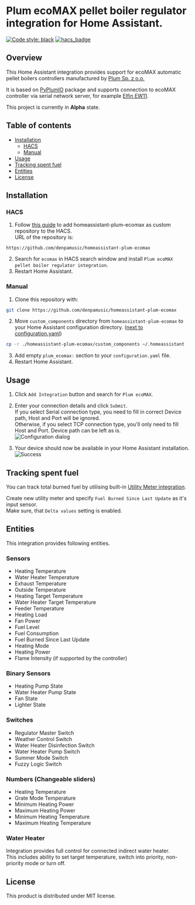 # Plum ecoMAX pellet boiler regulator integration for Home Assistant.
[![Code style: black](https://img.shields.io/badge/code%20style-black-000000.svg)](https://github.com/psf/black)
[![hacs_badge](https://img.shields.io/badge/HACS-Custom-41BDF5.svg)](https://github.com/hacs/integration)

## Overview
This Home Assistant integration provides support for ecoMAX automatic pellet boilers controllers manufactured by [Plum Sp. z o.o.](https://www.plum.pl/)

It is based on [PyPlumIO](https://github.com/denpamusic/PyPlumIO) package and supports connection to ecoMAX controller via serial network server, for example [Elfin EW11](https://aliexpress.ru/item/4001104348624.html).

This project is currently in __Alpha__ state.

## Table of contents
- [Installation](#installation)
  - [HACS](#hacs)
  - [Manual](#manual)
- [Usage](#usage)
- [Tracking spent fuel](#tracking-spent-fuel)
- [Entities](#entities)
- [License](#license)

## Installation
### HACS
1. Follow [this guide](https://hacs.xyz/docs/faq/custom_repositories) to add homeassistant-plum-ecomax as custom repository to the HACS.  
URL of the repository is:
```
https://github.com/denpamusic/homeassistant-plum-ecomax
```
2. Search for `ecomax` in HACS search window and install `Plum ecoMAX pellet boiler regulator integration`.
3. Restart Home Assistant.

### Manual

1. Clone this repository with:
```sh
git clone https://github.com/denpamusic/homeassistant-plum-ecomax
```

2. Move `custom_components` directory from `homeassistant-plum-ecomax` to your Home Assistant configuration directory. ([next to configuration.yaml](https://www.home-assistant.io/docs/configuration/))

```sh
cp -r ./homeassistant-plum-ecomax/custom_components ~/.homeassistant
```

3. Add empty `plum_ecomax:` section to your `configuration.yaml` file.
4. Restart Home Assistant.


## Usage
1. Click `Add Integration` button and search for `Plum ecoMAX`.
2. Enter your connection details and click `Submit`.  
If you select Serial connection type, you need to fill in correct Device path, Host and Port will be ignored.  
Otherwise, if you select TCP connection type, you'll only need to fill Host and Port. Device path can be left as is.   
![Configuration dialog](https://raw.githubusercontent.com/denpamusic/homeassistant-plum-ecomax/main/images/config.png)

3. Your device should now be available in your Home Assistant installation.  
![Success](https://raw.githubusercontent.com/denpamusic/homeassistant-plum-ecomax/main/images/success.png)

## Tracking spent fuel
You can track total burned fuel by utilising built-in [Utility Meter integration](https://www.home-assistant.io/integrations/utility_meter/).

Create new utility meter and specify `Fuel Burned Since Last Update` as it's input sensor.  
Make sure, that `Delta values` setting is enabled.

## Entities
This integration provides following entities.

### Sensors
- Heating Temperature
- Water Heater Temperature
- Exhaust Temperature
- Outside Temperature
- Heating Target Temperature
- Water Heater Target Temperature
- Feeder Temperature
- Heating Load
- Fan Power
- Fuel Level
- Fuel Consumption
- Fuel Burned Since Last Update
- Heating Mode
- Heating Power
- Flame Intensity (if supported by the controller)

### Binary Sensors
- Heating Pump State
- Water Heater Pump State
- Fan State
- Lighter State

### Switches
- Regulator Master Switch
- Weather Control Switch
- Water Heater Disinfection Switch
- Water Heater Pump Switch
- Summer Mode Switch
- Fuzzy Logic Switch

### Numbers (Changeable sliders)
- Heating Temperature
- Grate Mode Temperature
- Minimum Heating Power
- Maximum Heating Power
- Minimum Heating Temperature
- Maximum Heating Temperature

### Water Heater
Integration provides full control for connected indirect water heater.  
This includes ability to set target temperature, switch into priority, non-priority mode or turn off.

## License
This product is distributed under MIT license.
